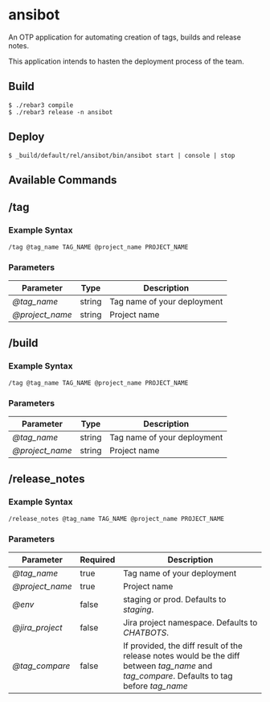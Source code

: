 ansibot
=======

An OTP application for automating creation of tags, builds and release notes.

This application intends to hasten the deployment process of the team.

Build
-----

    $ ./rebar3 compile
    $ ./rebar3 release -n ansibot

Deploy
------

    $ _build/default/rel/ansibot/bin/ansibot start | console | stop
    
Available Commands
------------------

## /tag 

### Example Syntax

`/tag @tag_name TAG_NAME @project_name PROJECT_NAME`

### Parameters

| Parameter       | Type   | Description                 |
|-----------------|--------|-----------------------------|
| *@tag_name*     | string | Tag name of your deployment |
| *@project_name* | string | Project name                |


## /build 

### Example Syntax

`/tag @tag_name TAG_NAME @project_name PROJECT_NAME`

### Parameters

| Parameter       | Type   | Description                 |
|-----------------|--------|-----------------------------|
| *@tag_name*     | string | Tag name of your deployment |
| *@project_name* | string | Project name                |


## /release_notes 

### Example Syntax

`/release_notes @tag_name TAG_NAME @project_name PROJECT_NAME`

### Parameters

| Parameter       | Required | Description                 |
|-----------------|----------|-----------------------------|
| *@tag_name*     | true     | Tag name of your deployment |
| *@project_name* | true     | Project name                |
| *@env*          | false    | staging or prod. Defaults to *staging*. |
| *@jira_project* | false    | Jira project namespace. Defaults to *CHATBOTS*. |
| *@tag_compare*  | false    | If provided, the diff result of the release notes would be the diff between *tag_name* and *tag_compare*. Defaults to tag before *tag_name* |

